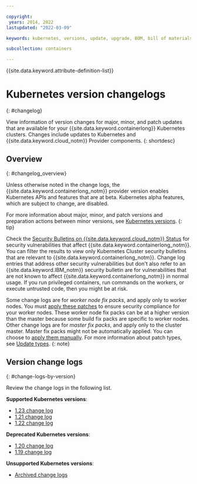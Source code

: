 ```yaml
---

copyright:
 years: 2014, 2022
lastupdated: "2022-03-09"

keywords: kubernetes, versions, update, upgrade, BOM, bill of materials, versions, patch

subcollection: containers

---
```


{{site.data.keyword.attribute-definition-list}}


# Kubernetes version changelogs
{: #changelog}

View information of version changes for major, minor, and patch updates that are available for your {{site.data.keyword.containerlong}} Kubernetes clusters. Changes include updates to Kubernetes and {{site.data.keyword.cloud_notm}} Provider components.
{: shortdesc}

## Overview
{: #changelog_overview}

Unless otherwise noted in the change logs, the {{site.data.keyword.containerlong_notm}} provider version enables Kubernetes APIs and features that are at beta. Kubernetes alpha features, which are subject to change, are disabled.

For more information about major, minor, and patch versions and preparation actions between minor versions, see [Kubernetes versions](/docs/containers?topic=containers-cs_versions).
{: tip}

Check the [Security Bulletins on {{site.data.keyword.cloud_notm}} Status](https://cloud.ibm.com/status?component=containers-kubernetes&selected=security) for security vulnerabilities that affect {{site.data.keyword.containerlong_notm}}. You can filter the results to view only Kubernetes Cluster security bulletins that are relevant to {{site.data.keyword.containerlong_notm}}. Change log entries that address other security vulnerabilities but don't also refer to an {{site.data.keyword.IBM_notm}} security bulletin are for vulnerabilities that are not known to affect {{site.data.keyword.containerlong_notm}} in normal usage. If you run privileged containers, run commands on the workers, or execute untrusted code, then you might be at risk.

Some change logs are for _worker node fix packs_, and apply only to worker nodes. You must [apply these patches](/docs/containers?topic=containers-kubernetes-service-cli#cs_worker_update) to ensure security compliance for your worker nodes. These worker node fix packs can be at a higher version than the master because some build fix packs are specific to worker nodes. Other change logs are for _master fix packs_, and apply only to the cluster master. Master fix packs might not be automatically applied. You can choose to [apply them manually](/docs/containers?topic=containers-kubernetes-service-cli#cs_cluster_update). For more information about patch types, see [Update types](/docs/containers?topic=containers-cs_versions#update_types).
{: note}

## Version change logs
{: #change-logs-by-version}

Review the change logs in the following list. 

**Supported Kubernetes versions**:
- [1.23 change log](/docs/containers?topic=containers-changelog_123)
- [1.21 change log](/docs/containers?topic=containers-changelog_121)
- [1.22 change log](/docs/containers?topic=containers-changelog_122)

**Deprecated Kubernetes versions**:
- [1.20 change log](/docs/containers?topic=containers-changelog_120) 
- [1.19 change log](/docs/containers?topic=containers-changelog_119)

**Unsupported Kubernetes versions**: 
- [Archived change logs](/docs/containers?topic=containers-cs_versions#k8s_version_archive)

